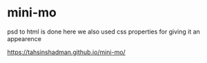 # mini-mo
psd to html is done here we also used css properties for giving it an appearence 

https://tahsinshadman.github.io/mini-mo/
